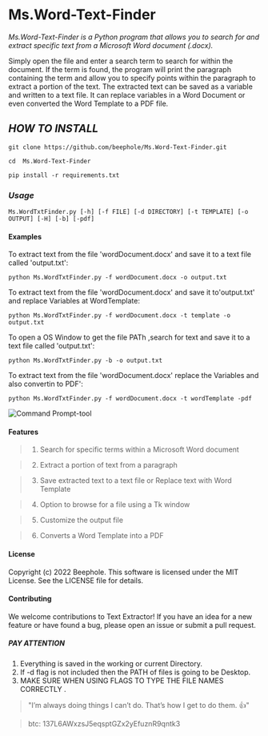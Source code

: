 # Ms.Word-Text-Finder



*Ms.Word-Text-Finder is a Python program that allows you to search for and extract specific text from a Microsoft Word document (.docx).*

Simply open the file and enter a search term to search for within the document. If the term is found, the program will print the 
paragraph containing the term and allow you to specify points within the paragraph to extract a portion of the text.
The extracted text can be saved as a variable and written to a text file. It can replace variables in a Word Document
or even converted the Word Template to a PDF file.




## *HOW TO INSTALL*

```      
git clone https://github.com/beephole/Ms.Word-Text-Finder.git
```
```
cd  Ms.Word-Text-Finder
```
```
pip install -r requirements.txt
```





### *Usage*


```
Ms.WordTxtFinder.py [-h] [-f FILE] [-d DIRECTORY] [-t TEMPLATE] [-o OUTPUT] [-H] [-b] [-pdf]
```




#### **Examples**



To extract text from the file 'wordDocument.docx' and save it to a text file called 'output.txt':

```
python Ms.WordTxtFinder.py -f wordDocument.docx -o output.txt
```

To extract text from the file 'wordDocument.docx' and save it to'output.txt' and replace Variables at WordTemplate:

```
python Ms.WordTxtFinder.py -f wordDocument.docx -t template -o output.txt
```

To open a OS Window to get the file PATh ,search for text and save it to a text file called 'output.txt':

```
python Ms.WordTxtFinder.py -b -o output.txt
```

To extract text from the file 'wordDocument.docx' replace the Variables and also convertin to PDF':

```
python Ms.WordTxtFinder.py -f wordDocument.docx -t wordTemplate -pdf
```




    
![Command Prompt-tool](https://user-images.githubusercontent.com/118709832/208887256-8098754d-dc99-4c2e-a550-cb38de2d18d4.png)




#### **Features**



   >1. Search for specific terms within a Microsoft Word document
   
   >2. Extract a portion of text from a paragraph
   
   >3. Save extracted text to a text file or Replace text with Word Template
   
   >4. Option to browse for a file using a Tk window
   
   >5. Customize the output file 

   >6. Converts a Word Template into a PDF




#### **License**


Copyright (c) 2022 Beephole. This software is licensed under the MIT License. See the LICENSE file for details.




#### **Contributing**


We welcome contributions to Text Extractor! If you have an idea for a new feature or have found a bug, 
please open an issue or submit a pull request.

 
   
   
   


##### *PAY ATTENTION*


1. Everything is saved in the working or current Directory.
2. If -d flag is not included then the PATH of files is going to be Desktop.
3. MAKE SURE WHEN USING FLAGS TO TYPE THE FILE NAMES CORRECTLY .




> "I’m always doing things I can’t do. That’s how I get to do them. :+1:"

> btc: 137L6AWxzsJ5eqsptGZx2yEfuznR9qntk3
